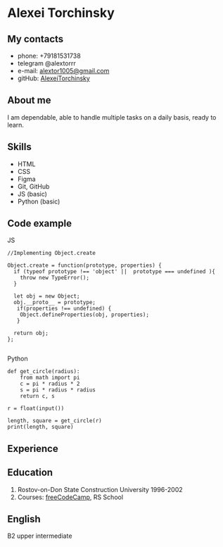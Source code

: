 # Alexei Torchinsky
## My contacts
   * phone: +79181531738
   * telegram @alextorrr
   * e-mail: alextor1005@gmail.com
   * gitHub: [AlexeiTorchinsky](https://github.com/AlexeiTorchinsky)
## About me
I am dependable, able to handle multiple tasks on a daily basis, ready to learn.

## Skills
   * HTML
   * CSS
   * Figma
   * Git, GitHub
   * JS (basic)
   * Python (basic)

## Code example
JS
```
//Implementing Object.create

Object.create = function(prototype, properties) {
  if (typeof prototype !== 'object' ||  prototype === undefined ){
    throw new TypeError();
  }
  
  let obj = new Object;
  obj.__proto__ = prototype;
   if(properties !== undefined) {
    Object.defineProperties(obj, properties);
   }
  
  return obj;
};


```
Python  

```
def get_circle(radius):
    from math import pi
    c = pi * radius * 2
    s = pi * radius * radius
    return c, s

r = float(input())

length, square = get_circle(r)
print(length, square)
```
## Experience   
## Education
1. Rostov-on-Don State Construction University
   1996-2002
2. Courses: [freeCodeCamp](https://www.freecodecamp.org/certification/fcc7d688575-99a2-42c5-b755-e37b3bbaf035/responsive-web-design), RS School

## English
B2 upper intermediate
